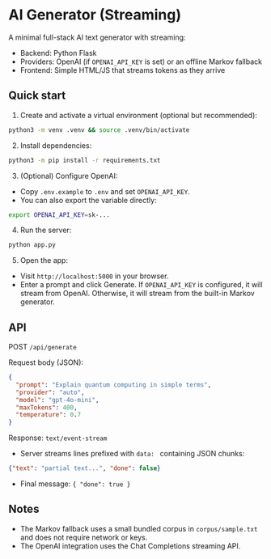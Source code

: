 # AI Generator (Streaming)

A minimal full-stack AI text generator with streaming:

- Backend: Python Flask
- Providers: OpenAI (if `OPENAI_API_KEY` is set) or an offline Markov fallback
- Frontend: Simple HTML/JS that streams tokens as they arrive

## Quick start

1. Create and activate a virtual environment (optional but recommended):
```bash
python3 -m venv .venv && source .venv/bin/activate
```

2. Install dependencies:
```bash
python3 -m pip install -r requirements.txt
```

3. (Optional) Configure OpenAI:
- Copy `.env.example` to `.env` and set `OPENAI_API_KEY`.
- You can also export the variable directly:
```bash
export OPENAI_API_KEY=sk-...
```

4. Run the server:
```bash
python app.py
```

5. Open the app:
- Visit `http://localhost:5000` in your browser.
- Enter a prompt and click Generate. If `OPENAI_API_KEY` is configured, it will stream from OpenAI. Otherwise, it will stream from the built-in Markov generator.

## API

POST `/api/generate`

Request body (JSON):
```json
{
  "prompt": "Explain quantum computing in simple terms",
  "provider": "auto",
  "model": "gpt-4o-mini",
  "maxTokens": 400,
  "temperature": 0.7
}
```

Response: `text/event-stream`
- Server streams lines prefixed with `data: ` containing JSON chunks:
```json
{"text": "partial text...", "done": false}
```
- Final message: `{ "done": true }`

## Notes
- The Markov fallback uses a small bundled corpus in `corpus/sample.txt` and does not require network or keys.
- The OpenAI integration uses the Chat Completions streaming API.